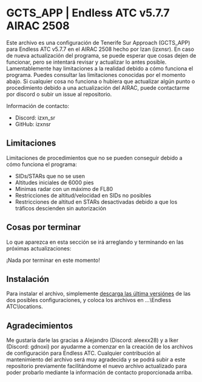 # GCTS_APP | Endless ATC v5.7.7 AIRAC 2508
Este archivo es una configuración de Tenerife Sur Approach (GCTS_APP) para Endless ATC v5.7.7 en el AIRAC 2508 hecho por Izan (izxnsr). En caso de nueva actualización del programa, se puede esperar que cosas dejen de funcionar, pero se intentará revisar y actualizar lo antes posible. Lamentablemente hay limitaciones a la realidad debido a cómo funciona el programa. Puedes consultar las limitaciones conocidas por el momento abajo. Si cualquier cosa no funciona o hubiera que actualizar algún punto o procedimiento debido a una actualización del AIRAC, puede contactarme por discord o subir un issue al repositorio.

Información de contacto:

- Discord: izxn_sr
- GitHub: izxnsr

## Limitaciones
Limitaciones de procedimientos que no se pueden conseguir debido a cómo funciona el programa:

- SIDs/STARs que no se usen
- Altitudes iniciales de 6000 pies
- Minimas radar con un máximo de FL80
- Restricciones de altitud/velocidad en SIDs no posibles
- Restricciones de altitud en STARs desactivadas debido a que los tráficos descienden sin autorización

## Cosas por terminar
Lo que aparezca en esta sección se irá arreglando y terminando en las próximas actualizaciones:

¡Nada por terminar en este momento!

## Instalación
Para instalar el archivo, simplemente [descarga las última versiónes](https://github.com/izxnsr/GCTS_APP/releases/latest) de las dos posibles configuraciones, y coloca los archivos en ...\Endless ATC\locations.

## Agradecimientos
Me gustaría darle las gracias a Alejandro (Discord: aleexx28) y a Iker (Discord: gdnoxi) por ayudarme a comenzar en la creación de los archivos de configuración para Endless ATC. Cualquier contribución al mantenimiento del archivo será muy agradecida y se podrá subir a este repositorio previamente facilitándome el nuevo archivo actualizado para poder probarlo mediante la información de contacto proporcionada arriba.
